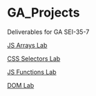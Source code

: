# GA_Projects
Deliverables for GA SEI-35-7

<a href="https://codepen.io/BurgersAndSalads/pen/PoNVYbN">JS Arrays Lab</a>

<a href="https://codepen.io/BurgersAndSalads/pen/MWyRqeR">CSS Selectors Lab</a>

<a href="https://codepen.io/BurgersAndSalads/pen/zYqeWBV">JS Functions Lab</a>

<a href="https://codepen.io/BurgersAndSalads/pen/VwaRjWj">DOM Lab</a>
